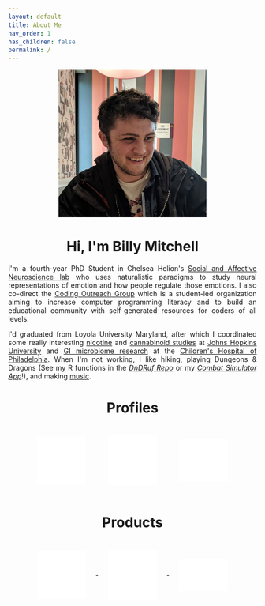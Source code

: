 ```yaml
---
layout: default
title: About Me
nav_order: 1
has_children: false
permalink: /
---
```


<div style="text-align: center;"><img src="/assets/images/Profile.jpg" alt="profile_photo" width="300"/></div>  
  
<h1 style="text-align: center;"><b>Hi, I'm Billy Mitchell</b></h1>  
  
  
<p style="text-align: justify;">I'm a fourth-year PhD Student in Chelsea Helion's <a href="https://sites.temple.edu/sanlab/">Social and Affective Neuroscience lab</a> who uses naturalistic paradigms to study neural representations of emotion and how people regulate those emotions. I also co-direct the <a href="https://tu-coding-outreach-group.github.io">Coding Outreach Group</a> which is a student-led organization aiming to increase computer programming literacy and to build an educational community with self-generated resources for coders of all levels.</p>    
  
<p style="text-align: justify;">I'd graduated from Loyola University Maryland, after which I coordinated some really interesting <a href="https://www-nejm-org.libproxy.temple.edu/doi/10.1056/NEJMsa1502403?url_ver=Z39.88-2003&rfr_id=ori:rid:crossref.org&rfr_dat=cr_pub%3dwww.ncbi.nlm.nih.gov">nicotine</a> and <a href="https://academic-oup-com.libproxy.temple.edu/jat/article/41/2/83/2967155">cannabinoid studies</a> at <a href="https://www.hopkinsmedicine.org/psychiatry/research/bpru">Johns Hopkins University</a> and <a href="https://www-tandfonline-com.libproxy.temple.edu/doi/full/10.1080/19490976.2022.2083417?tab=permissions&scroll=top">GI microbiome research</a> at the <a href="https://www.chop.edu/centers-programs/division-gastroenterology-hepatology-and-nutrition">Children's Hospital of Philadelphia</a>. When I'm not working, I like hiking, playing Dungeons & Dragons (See my R functions in the <a href="https://github.com/wj-mitchell/DnDRuf"><i>DnDRuf Repo</i></a> or my <a href="https://wjpmitchell3.shinyapps.io/CombatSim/"><i>Combat Simulator App</i></a>!), and making <a href="https://doorprizeband.bandcamp.com/releases">music</a>.</p> 

<h1 style="text-align: center;">Profiles</h1> 
<div style="text-align: center;">
  <a href="https://scholar.google.com/citations?user=UtUW1zIAAAAJ&hl=en"> 
	<img src="/assets/images/scholar_White.png" alt="Google Scholar Page" align="middle" style="margin: 20px 20px 20px 20px;"  width="100"/> 
  </a>
  <a href="https://www.google.com/url?q=https%3A%2F%2Fwww.linkedin.com%2Fin%2Fwjpmitchell%2F&sa=D&sntz=1&usg=AOvVaw1kGDftndB1oDEtgTTuevY2"> 
	<img src="/assets/images/linkedin_White.png" alt="LinkedIn Profile" align="middle" style="margin: 20px 20px 20px 20px;"  width="100"/> 
  </a>
  <a href="https://twitter.com/wjmitchell_"> 
	<img src="/assets/images/twitter_White.png" alt="Twitter Profile" align="middle" style="margin: 20px 20px 20px 20px;"  width="100"/>
  </a>
</div>
<h1 style="text-align: center;">Products</h1> 
<div style="text-align: center;">
  <a href="https://github.com/wj-mitchell"> 
	<img src="/assets/images/github_White.png" alt="Github Profile" align="middle" style="margin: 20px 20px 20px 20px;" width="100"/> 
  </a>
  <a href="https://tu-coding-outreach-group.github.io/"> 
	<img src="/assets/images/COG_White.png" alt="Coding Outreach Group" align="middle" style="margin: 20px 20px 20px 20px;" width="100"/> 
  </a>
  <a href="https://www.youtube.com/channel/UCCWDaY812TBOQ2iaXk3buLg"> 
	<img src="/assets/images/youtube_White.png" alt="Youtube Channel" align="middle" style="margin: 20px 20px 20px 20px;"  width="100"/> 
  </a>
</div>